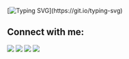 [![Typing SVG](https://readme-typing-svg.herokuapp.com?color=%2336BCF7&lines=hello%2C+world+%F0%9F%91%8B;i'm+rawaz+....)](https://git.io/typing-svg)






## Connect with me:
<p align="left">

<a href = "https://twitter.com/rawazmansur"><img src="https://img.icons8.com/fluent/48/000000/twitter.png"/></a>
<a href = "https://www.instagram.com/rawazmansur/"><img src="https://img.icons8.com/fluent/48/000000/instagram-new.png"/></a>
<a href = "https://www.youtube.com/channel/UCC57oHBELz5GPLmtSKYPepw"><img src="https://img.icons8.com/color/48/000000/youtube-play.png"/></a>
<a href = "https://www.facebook.com/rawazsoft"><img src="https://img.icons8.com/color/48/000000/facebook-new.png"/>



</p>

